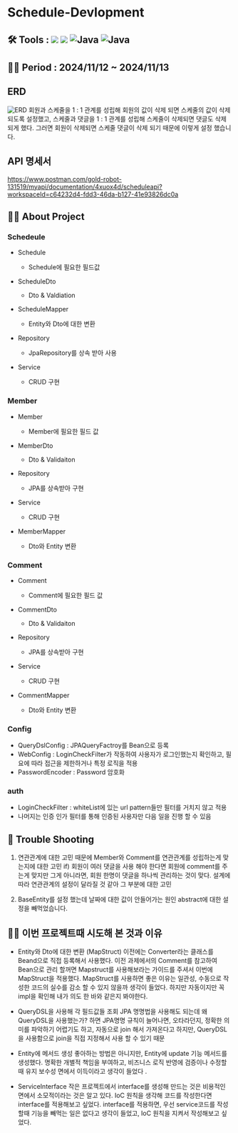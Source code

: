# Schedule-Devlopment

## 🛠️ Tools :  <img src="https://img.shields.io/badge/mysql-4479A1?style=for-the-badge&logo=mysql&logoColor=white"> <img src="https://img.shields.io/badge/spring-6DB33F?style=for-the-badge&logo=github&logoColor=Green"> <img alt="Java" src ="https://img.shields.io/badge/Java-007396.svg?&style=for-the-badge&logo=Java&logoColor=white"/>  <img alt="Java" src ="https://img.shields.io/badge/intellijidea-000000.svg?&style=for-the-badge&logo=intellijidea&logoColor=white"/>

## 👨‍💻 Period : 2024/11/12 ~ 2024/11/13

## ERD 
![ERD](https://github.com/user-attachments/assets/1f7a32e0-b049-470f-aab9-732ddd96a942)
회원과 스케줄을 1 : 1 관계를 성립해 회원의 값이 삭제 되면 스케줄의 값이 삭제 되도록 설정했고, 
스케줄과 댓글을 1 : 1 관계를 성립해 스케줄이 삭제되면 댓글도 삭제되게 했다. 
그러면 회원이 삭제되면 스케줄 댓글이 삭제 되기 때문에 이렇게 설정 했습니다. 

## API 명세서 
<a href>https://www.postman.com/gold-robot-131519/myapi/documentation/4xuox4d/scheduleapi?workspaceId=c64232d4-fdd3-46da-b127-41e93826dc0a

## 👨‍💻 About Project
### Schedeule 
- Schedule
  - Schedule에 필요한 필드값 

- ScheduleDto
  - Dto & Valdiation 

- ScheduleMapper
  - Entity와 Dto에 대한 변환
    
- Repository
  - JpaRepository를 상속 받아 사용

 - Service
   - CRUD 구현

### Member 
- Member
  - Member에 필요한 필드 값

- MemberDto
  - Dto & Validaiton 

- Repository
  - JPA를 상속받아 구현

- Service
  - CRUD 구현

- MemberMapper
  - Dto와 Entity 변환

### Comment
- Comment
  - Comment에 필요한 필드 값

- CommentDto
  - Dto & Validaiton 

- Repository
  - JPA를 상속받아 구현

- Service
  - CRUD 구현

- CommentMapper
  - Dto와 Entity 변환
 
### Config
- QueryDslConfig : JPAQueryFactroy를 Bean으로 등록
- WebConfig : LoginCheckFilter가 작동하여 사용자가 로그인했는지 확인하고, 필요에 따라 접근을 제한하거나 특정 로직을 적용
- PasswordEncoder : Password 암호화

### auth 
- LoginCheckFilter : whiteList에 있는 url pattern들만 필터를 거치지 않고 적용
- 나머지는 인증 인가 필터를 통해 인증된 사용자만 다음 일을 진행 할 수 있음 

## 🥵 Trouble Shooting 
1. 연관관계에 대한 고민 때문에 Member와 Comment를 연관관계를 성립하는게 맞는지에 대한 고민 
if) 회원이 여러 댓글을 사용 해야 한다면 회원에 comment를 주는게 맞지만 그게 아니라면, 회원 한명이 댓글을 하나씩 관리하는 것이 맞다. 
설계에 따라 연관관계의 설정이 달라질 것 같아 그 부분에 대한 고민 

2. BaseEntity를 설정 했는데 날짜에 대한 값이 안들어가는 원인 
abstract에 대한 설정을 빼먹었습니다. 

## 👨‍💻 이번 프로젝트때 시도해 본 것과 이유 

 - Entity와 Dto에 대한 변환 (MapStruct)
    이전에는 Converter라는 클래스를 Beand으로 직접 등록해서 사용했다. 이전 과제에서의 Comment를 참고하여 Bean으로 관리 할꺼면 Mapstruct를 사용해보라는 가이드를 주셔서 이번에 MapStruct을 적용했다.
    MapStruct를 사용하면 좋은 이유는 일관성, 수동으로 작성한 코드의 실수를 감소 할 수 있지 않을까 생각이 들었다.
    하지만 자동이지만 꼭 impl을 확인해 내가 의도 한 바와 같은지 봐야한다.

  - QueryDSL을 사용해 각 필드값들 조회
     JPA 명명법을 사용해도 되는데 왜 QueryDSL을 사용했는가? 하면
     JPA명명 규칙이 늘어나면, 오타라던지, 정확한 의미를 파악하기 어렵기도 하고,
     자동으로 join 해서 가져온다고 하지만, QueryDSL을 사용함으로 join을 직접 지정해서 사용 할 수 있기 때문
    
 - Entity에 메서드 생성
   좋아하는 방법은 아니지만, Entity에 update 기능 메서드를 생성했다.
   명확한 개별적 책임을 부여하고, 비즈니스 로직 반영에 검증이나 수정할때 유지 보수성 면에서 이득이라고 생각이 들었다 .

- ServiceInterface 
  작은 프로젝트에서 interface를 생성해 만드는 것은 비용적인 면에서 소모적이라는 것은 알고 있다.
  IoC 원칙을 생각해 코드를 작성한다면 interface를 적용해보고 싶었다. 
  interface를 적용하면, 우선 service코드를 작성할때 기능을 빼먹는 일은 없다고 생각이 들었고, IoC 원칙을 지켜서 작성해보고 싶었다. 
   
